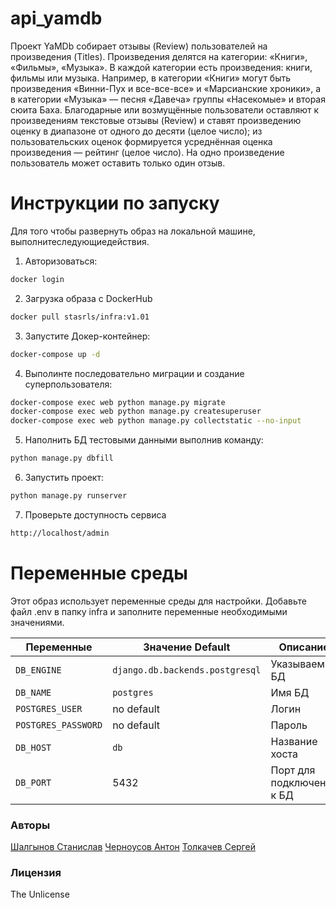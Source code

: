 # api_yamdb
Проект YaMDb собирает отзывы (Review) пользователей на произведения (Titles). Произведения делятся на категории: «Книги», «Фильмы», «Музыка».
В каждой категории есть произведения: книги, фильмы или музыка. Например, в категории «Книги» могут быть произведения «Винни-Пух и все-все-все» и «Марсианские хроники», а в категории «Музыка» — песня «Давеча» группы «Насекомые» и вторая сюита Баха.
Благодарные или возмущённые пользователи оставляют к произведениям текстовые отзывы (Review) и ставят произведению оценку в диапазоне от одного до десяти (целое число); из пользовательских оценок формируется усреднённая оценка произведения — рейтинг (целое число). На одно произведение пользователь может оставить только один отзыв.


# Инструкции по запуску
Для того чтобы развернуть образ на локальной машине, выполнитеследующиедействия.
1. Авторизоваться:
```sh
docker login
```
2. Загрузка образа с DockerHub
```sh
docker pull stasrls/infra:v1.01
```
3. Запустите Докер-контейнер:
```sh
docker-compose up -d
```
4. Выполинте последовательно миграции и создание суперпользователя:
```sh
docker-compose exec web python manage.py migrate
docker-compose exec web python manage.py createsuperuser
docker-compose exec web python manage.py collectstatic --no-input
```
5. Наполнить БД тестовыми данными выполнив команду:
```sh
python manage.py dbfill
```
6. Запустить проект:
```sh
python manage.py runserver
```
7. Проверьте доступность сервиса
```sh
http://localhost/admin
```

# Переменные среды
Этот образ использует переменные среды для настройки. Добавьте файл .env в папку infra и заполните переменные необходимыми значениями.

|Переменные              |Значение Default               |Описание                                            |
|------------------------|-------------------------------|----------------------------------------------------|
|`DB_ENGINE`             |`django.db.backends.postgresql`|Указываем БД                                 |
|`DB_NAME`               |`postgres`                     |Имя БД                                     |
|`POSTGRES_USER`         |no default                     |Логин                           |
|`POSTGRES_PASSWORD`     |no default                     |Пароль                          |
|`DB_HOST`               |`db`                           |Название хоста                       |
|`DB_PORT`               |5432                           |Порт для подключения к БД                           |

### Авторы
[Шалгынов Станислав](https://github.com/stasrls)
[Черноусов Антон](https://github.com/ChernousovAnton)
[Толкачев Сергей](https://github.com/SPTolkachev)

### Лицензия
The Unlicense
